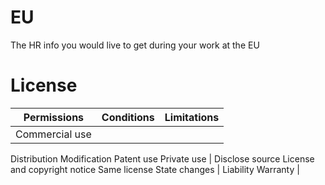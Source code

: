 # EU
The HR info you would live to get during your work at the EU


# License

|Permissions	| Conditions |	Limitations |
|-- | -- | -- |
| Commercial use
 Distribution
 Modification
 Patent use
 Private use
 | Disclose source
 License and copyright notice
 Same license
 State changes
 | Liability
 Warranty
 |
